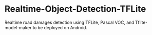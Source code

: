 # Realtime-Object-Detection-TFLite
Realtime road damages detection using TFLite, Pascal VOC, and Tflite-model-maker to be deployed on Android.
